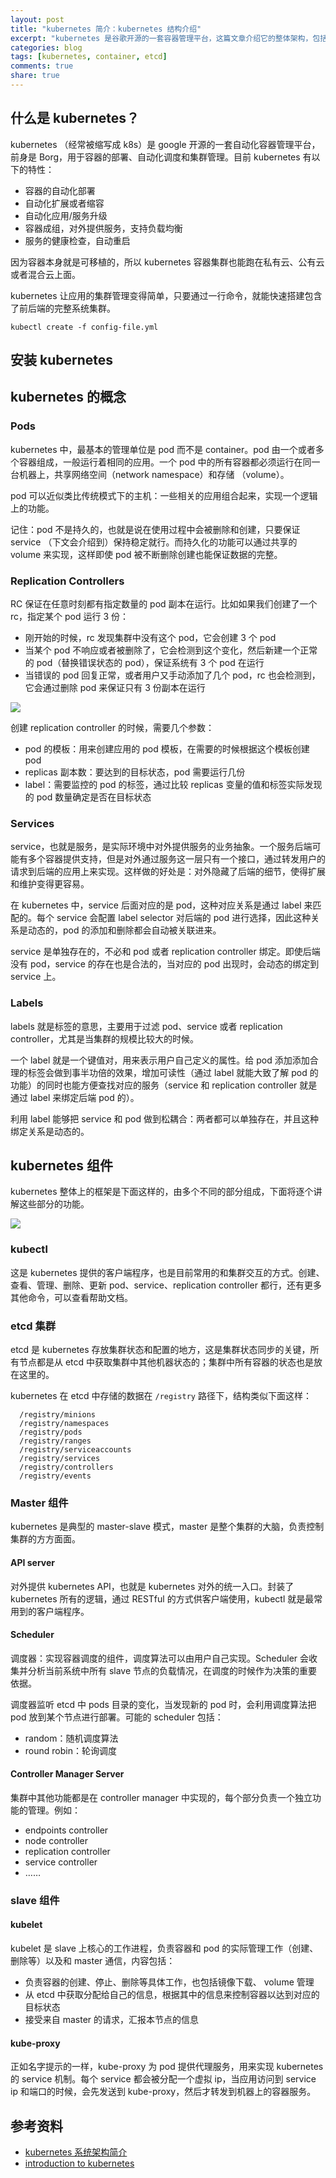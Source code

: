 ```yaml
---
layout: post
title: "kubernetes 简介：kubernetes 结构介绍"
excerpt: "kubernetes 是谷歌开源的一套容器管理平台，这篇文章介绍它的整体架构，包括概念和组件。"
categories: blog
tags: [kubernetes, container, etcd]
comments: true
share: true
---
```


## 什么是 kubernetes？

kubernetes （经常被缩写成 k8s）是 google 开源的一套自动化容器管理平台，前身是 Borg，用于容器的部署、自动化调度和集群管理。目前 kubernetes 有以下的特性：

- 容器的自动化部署
- 自动化扩展或者缩容
- 自动化应用/服务升级
- 容器成组，对外提供服务，支持负载均衡
- 服务的健康检查，自动重启

因为容器本身就是可移植的，所以 kubernetes 容器集群也能跑在私有云、公有云或者混合云上面。

kubernetes 让应用的集群管理变得简单，只要通过一行命令，就能快速搭建包含了前后端的完整系统集群。

```
kubectl create -f config-file.yml
```

## 安装 kubernetes

## kubernetes 的概念

### Pods

kubernetes 中，最基本的管理单位是 pod 而不是 container。pod 由一个或者多个容器组成，一般运行着相同的应用。一个 pod 中的所有容器都必须运行在同一台机器上，共享网络空间（network namespace）和存储 （volume）。

pod 可以近似类比传统模式下的主机：一些相关的应用组合起来，实现一个逻辑上的功能。

记住：pod 不是持久的，也就是说在使用过程中会被删除和创建，只要保证 service （下文会介绍到）保持稳定就行。而持久化的功能可以通过共享的 volume 来实现，这样即使 pod 被不断删除创建也能保证数据的完整。

### Replication Controllers

RC 保证在任意时刻都有指定数量的 pod 副本在运行。比如如果我们创建了一个 rc，指定某个 pod 运行 3 份：

- 刚开始的时候，rc 发现集群中没有这个 pod，它会创建 3 个 pod
- 当某个 pod 不响应或者被删除了，它会检测到这个变化，然后新建一个正常的 pod（替换错误状态的 pod），保证系统有 3 个 pod 在运行
- 当错误的 pod 回复正常，或者用户又手动添加了几个 pod，rc 也会检测到，它会通过删除 pod 来保证只有 3 份副本在运行

![](http://dockerone.com/uploads/article/20151230/5e2bad1a25e33e2d155da81da1d3a54b.gif)

创建 replication controller 的时候，需要几个参数：

- pod 的模板：用来创建应用的 pod 模板，在需要的时候根据这个模板创建 pod
- replicas 副本数：要达到的目标状态，pod 需要运行几份
- label：需要监控的 pod 的标签，通过比较 replicas 变量的值和标签实际发现的 pod 数量确定是否在目标状态

### Services

service，也就是服务，是实际环境中对外提供服务的业务抽象。一个服务后端可能有多个容器提供支持，但是对外通过服务这一层只有一个接口，通过转发用户的请求到后端的应用上来实现。这样做的好处是：对外隐藏了后端的细节，使得扩展和维护变得更容易。

在 kubernetes 中，service 后面对应的是 pod，这种对应关系是通过 label 来匹配的。每个 service 会配置 label selector 对后端的 pod 进行选择，因此这种关系是动态的，pod 的添加和删除都会自动被关联进来。

service 是单独存在的，不必和 pod 或者 replication controller 绑定。即使后端没有 pod，service 的存在也是合法的，当对应的 pod 出现时，会动态的绑定到 service 上。

### Labels

labels 就是标签的意思，主要用于过滤 pod、service 或者 replication controller，尤其是当集群的规模比较大的时候。

一个 label 就是一个键值对，用来表示用户自己定义的属性。给 pod 添加添加合理的标签会做到事半功倍的效果，增加可读性（通过 label 就能大致了解 pod 的功能）的同时也能方便查找对应的服务（service 和 replication controller 就是通过 label 来绑定后端 pod 的）。

利用 label 能够把 service 和 pod 做到松耦合：两者都可以单独存在，并且这种绑定关系是动态的。

## kubernetes 组件

kubernetes 整体上的框架是下面这样的，由多个不同的部分组成，下面将逐个讲解这些部分的功能。

![](https://github.com/kubernetes/kubernetes/blob/master/docs/design/architecture.png)

### kubectl

这是 kubernetes 提供的客户端程序，也是目前常用的和集群交互的方式。创建、查看、管理、删除、更新 pod、service、replication controller 都行，还有更多其他命令，可以查看帮助文档。

### etcd 集群

etcd 是 kubernetes 存放集群状态和配置的地方，这是集群状态同步的关键，所有节点都是从 etcd 中获取集群中其他机器状态的；集群中所有容器的状态也是放在这里的。

kubernetes 在 etcd 中存储的数据在 `/registry` 路径下，结构类似下面这样：

```
  /registry/minions
  /registry/namespaces
  /registry/pods
  /registry/ranges
  /registry/serviceaccounts
  /registry/services
  /registry/controllers
  /registry/events
```

### Master 组件

kubernetes 是典型的 master-slave 模式，master 是整个集群的大脑，负责控制集群的方方面面。

#### API server

对外提供 kubernetes API，也就是 kubernetes 对外的统一入口。封装了 kubernetes 所有的逻辑，通过 RESTful 的方式供客户端使用，kubectl 就是最常用到的客户端程序。

#### Scheduler

调度器：实现容器调度的组件，调度算法可以由用户自己实现。Scheduler 会收集并分析当前系统中所有 slave 节点的负载情况，在调度的时候作为决策的重要依据。

调度器监听 etcd 中 pods 目录的变化，当发现新的 pod 时，会利用调度算法把 pod 放到某个节点进行部署。可能的 scheduler 包括：

- random：随机调度算法
- round robin：轮询调度

#### Controller Manager Server

 集群中其他功能都是在 controller manager 中实现的，每个部分负责一个独立功能的管理。例如：

- endpoints controller
- node controller
- replication controller
- service controller
- ……

### slave 组件

#### kubelet

kubelet 是 slave 上核心的工作进程，负责容器和 pod 的实际管理工作（创建、删除等）以及和 master 通信，内容包括：

- 负责容器的创建、停止、删除等具体工作，也包括镜像下载、 volume 管理
- 从 etcd 中获取分配给自己的信息，根据其中的信息来控制容器以达到对应的目标状态
- 接受来自 master 的请求，汇报本节点的信息

#### kube-proxy

正如名字提示的一样，kube-proxy 为 pod 提供代理服务，用来实现 kubernetes 的 service 机制。每个 service 都会被分配一个虚拟 ip，当应用访问到 service ip 和端口的时候，会先发送到 kube-proxy，然后才转发到机器上的容器服务。

## 参考资料

- [kubernetes 系统架构简介](http://www.infoq.com/cn/articles/Kubernetes-system-architecture-introduction)
- [introduction to kubernetes](http://www.slideshare.net/rajdeep/introduction-to-kubernetes)
